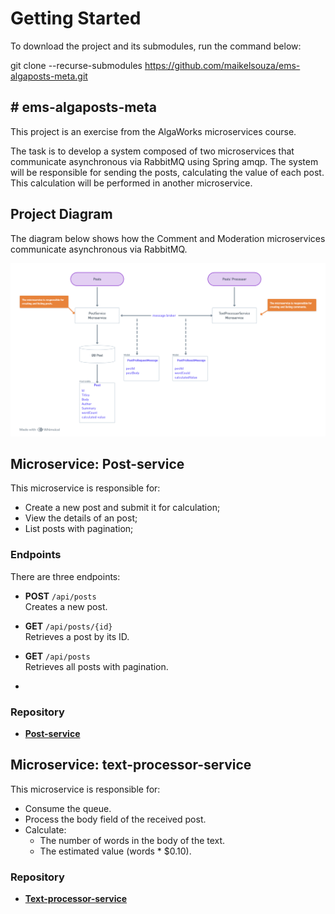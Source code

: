 # Getting Started

To download the project and its submodules, run the command below:

git clone --recurse-submodules https://github.com/maikelsouza/ems-algaposts-meta.git

## # ems-algaposts-meta

This project is an exercise from the AlgaWorks microservices course.

The task is to develop a system composed of two microservices that communicate asynchronous via RabbitMQ using Spring amqp.
The system will be responsible for sending the posts, calculating the value of each post. This calculation will be performed in another microservice.

## Project Diagram

The diagram below shows how the Comment and Moderation microservices communicate asynchronous via RabbitMQ.

![img.png](img.png)

## Microservice: Post-service

This microservice is responsible for:

- Create a new post and submit it for calculation;
- View the details of an post;
- List posts with pagination;

### Endpoints

There are three endpoints:

- **POST** `/api/posts`  
  Creates a new post.

- **GET** `/api/posts/{id}`  
  Retrieves a post by its ID.

- **GET** `/api/posts`  
  Retrieves all posts with pagination.
- 
### Repository

- [**Post-service**](https://github.com/maikelsouza/ems-algaposts-post-service)

## Microservice: text-processor-service

This microservice is responsible for:

- Consume the queue.
- Process the body field of the received post.
- Calculate:
  - The number of words in the body of the text.
  - The estimated value (words * $0.10).

### Repository

- [**Text-processor-service**](https://github.com/maikelsouza/ems-algaposts-text-processor-service)
